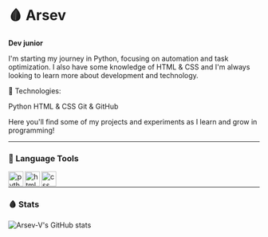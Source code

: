 <h1>🩸 Arsev</h1>

**Dev junior**

I'm starting my journey in Python, focusing on automation and task optimization. I also have some knowledge of HTML & CSS and I'm always looking to learn more about development and technology.

📌 Technologies:

Python
HTML & CSS
Git & GitHub

Here you'll find some of my projects and experiments as I learn and grow in programming!

<hr>

### 🧰 Language Tools

<img align='left' alt='python' width='30px' style='padding-right : 10px:' src="https://cdn.jsdelivr.net/gh/devicons/devicon@latest/icons/python/python-original.svg" />
          
<img align='left' alt='html' width='30px' style='padding-right : 10px:' 
 src="https://cdn.jsdelivr.net/gh/devicons/devicon@latest/icons/html5/html5-original.svg" />

<img align='left' alt='css' width='30px' style='padding-right : 10px:' src="https://cdn.jsdelivr.net/gh/devicons/devicon@latest/icons/css3/css3-original.svg" />

<br>

<hr>

### 🩸 Stats

![Arsev-V's GitHub stats](https://github-readme-stats.vercel.app/api?username=Arsev-V&show_icons=true&theme=shadow_red )
